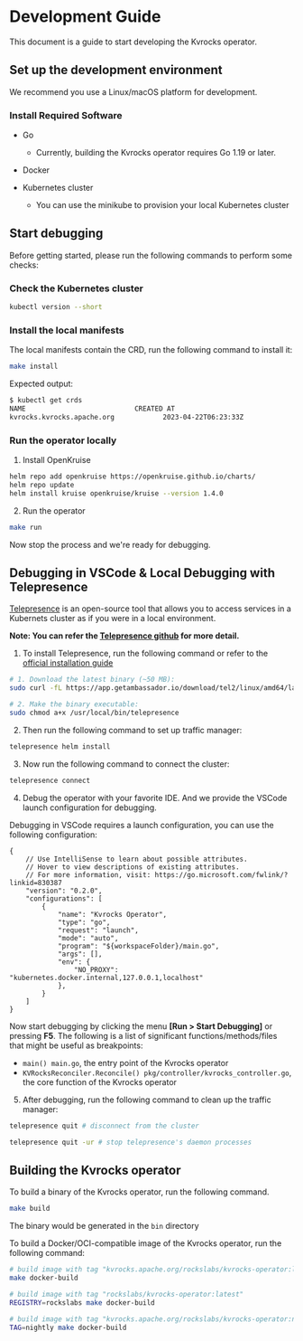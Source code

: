 # Development Guide

This document is a guide to start developing the Kvrocks operator.

## Set up the development environment

We recommend you use a Linux/macOS platform for development.

### Install Required Software
-   Go
    
    -   Currently, building the Kvrocks operator requires Go 1.19 or later.
-   Docker
-   Kubernetes cluster
    
    -   You can use the minikube to provision your local Kubernetes cluster

## Start debugging

Before getting started, please run the following commands to perform some checks:

### Check the Kubernetes cluster

```bash
kubectl version --short
```

### Install the local manifests

The local manifests contain the CRD, run the following command to install it:

```bash
make install
```

Expected output:
```bash
$ kubectl get crds
NAME                           CREATED AT
kvrocks.kvrocks.apache.org            2023-04-22T06:23:33Z
```

### Run the operator locally

1. Install OpenKruise

```bash
helm repo add openkruise https://openkruise.github.io/charts/
helm repo update
helm install kruise openkruise/kruise --version 1.4.0
```

2. Run the operator

```bash
make run
```
Now stop the process and we're ready for debugging.

## Debugging in VSCode & Local Debugging with Telepresence

[Telepresence](https://github.com/telepresenceio/telepresence) is an open-source tool that allows you to access services in a Kubernets cluster as if you were in a local environment.

**Note: You can refer the [Telepresence github](https://github.com/telepresenceio/telepresence) for more detail.**

1. To install Telepresence, run the following command or refer to the [official installation guide](https://www.getambassador.io/docs/telepresence/latest/install?os=gnu-linux#install)

```bash
# 1. Download the latest binary (~50 MB):
sudo curl -fL https://app.getambassador.io/download/tel2/linux/amd64/latest/telepresence -o /usr/local/bin/telepresence

# 2. Make the binary executable:
sudo chmod a+x /usr/local/bin/telepresence
```

2. Then run the following command to set up traffic manager:

```bash
telepresence helm install
```

3. Now run the following command to connect the cluster:

```bash
telepresence connect
```

4. Debug the operator with your favorite IDE. And we provide the VSCode launch configuration for debugging.


Debugging in VSCode requires a launch configuration, you can use the following configuration:

```jsonc launch.json
{
    // Use IntelliSense to learn about possible attributes.
    // Hover to view descriptions of existing attributes.
    // For more information, visit: https://go.microsoft.com/fwlink/?linkid=830387
    "version": "0.2.0",
    "configurations": [
        {
            "name": "Kvrocks Operator",
            "type": "go",
            "request": "launch",
            "mode": "auto",
            "program": "${workspaceFolder}/main.go",
            "args": [],
            "env": {
                "NO_PROXY": "kubernetes.docker.internal,127.0.0.1,localhost"
            },
        }
    ]
}
```
Now start debugging by clicking the menu **[Run > Start Debugging]** or pressing **F5**. The following is a list of significant functions/methods/files that might be useful as breakpoints:

* `main() main.go`, the entry point of the Kvrocks operator
* `KVRocksReconciler.Reconcile() pkg/controller/kvrocks_controller.go`, the core function of the Kvrocks operator

5. After debugging, run the following command to clean up the traffic manager:

```bash
telepresence quit # disconnect from the cluster

telepresence quit -ur # stop telepresence's daemon processes
```

## Building the Kvrocks operator

To build a binary of the Kvrocks operator, run the following command.

```bash
make build
```

The binary would be generated in the `bin` directory


To build a Docker/OCI-compatible image of the Kvrocks operator, run the following command:

```bash
# build image with tag "kvrocks.apache.org/rockslabs/kvrocks-operator:latest"
make docker-build

# build image with tag "rockslabs/kvrocks-operator:latest"
REGISTRY=rockslabs make docker-build

# build image with tag "kvrocks.apache.org/rockslabs/kvrocks-operator:nightly"
TAG=nightly make docker-build
```

